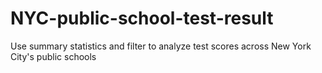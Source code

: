 # NYC-public-school-test-result
Use summary statistics and filter to analyze test scores across New York City's public schools
